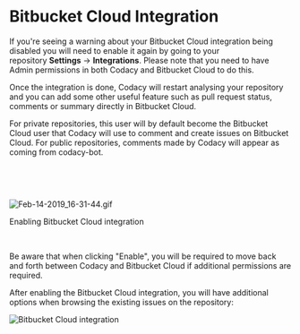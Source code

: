 # Bitbucket Cloud Integration

If you're seeing a warning about your Bitbucket Cloud integration being
disabled you will need to enable it again by going to your
repository **Settings** -&gt; **Integrations**. Please note that you
need to have Admin permissions in both Codacy and Bitbucket Cloud to do
this. 

Once the integration is done, Codacy will restart analysing your
repository and you can add some other useful feature such as pull
request status, comments or summary directly in Bitbucket Cloud.

For private repositories, this user will by default become the Bitbucket
Cloud user that Codacy will use to comment and create issues on
Bitbucket Cloud. For public repositories, comments made by Codacy will
appear as coming from codacy-bot.

 

 

![Feb-14-2019\_16-31-44.gif](/images/Feb-14-2019_16-31-44.gif) 

<span class="wysiwyg-font-size-small">Enabling Bitbucket Cloud
integration</span>

 

Be aware that when clicking "Enable", you will be required to move back
and forth between Codacy and Bitbucket Cloud if additional permissions
are required.

After enabling the Bitbucket Cloud integration, you will have additional
options when browsing the existing issues on the repository:

![<span class="wysiwyg-font-size-small">Bitbucket Cloud
integration</span>](/images/blobid0.png)

 

 

 
